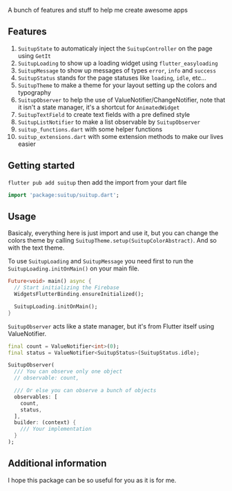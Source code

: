 A bunch of features and stuff to help me create awesome apps

## Features

1. `SuitupState` to automaticaly inject the `SuitupController` on the page using `GetIt`
1. `SuitupLoading` to show up a loading widget using `flutter_easyloading`
1. `SuitupMessage` to show up messages of types `error`, `info` and `success`
1. `SuitupStatus` stands for the page statuses like `loading`, `idle`, etc...
1. `SuitupTheme` to make a theme for your layout setting up the colors and typography
1. `SuitupObserver` to help the use of ValueNotifier/ChangeNotifier, note that it isn't a state manager, it's a shortcut for `AnimatedWidget`
1. `SuitupTextField` to create text fields with a pre defined style
1. `SuitupListNotifier` to make a list observable by `SuitupObserver`
1. `suitup_functions.dart` with some helper functions
1. `suitup_extensions.dart` with some extension methods to make our lives easier

## Getting started

`flutter pub add suitup` then add the import from your dart file

```dart
import 'package:suitup/suitup.dart';
```

## Usage

Basicaly, everything here is just import and use it, but you can change the colors theme by calling `SuitupTheme.setup(SuitupColorAbstract)`. And so with the text theme.

To use `SuitupLoading` and `SuitupMessage` you need first to run the `SuitupLoading.initOnMain()` on your main file.

```dart
Future<void> main() async {
  // Start initializing the Firebase
  WidgetsFlutterBinding.ensureInitialized();

  SuitupLoading.initOnMain();
}
```

`SuitupObserver` acts like a state manager, but it's from Flutter itself using ValueNotifier.

```dart
final count = ValueNotifier<int>(0);
final status = ValueNotifier<SuitupStatus>(SuitupStatus.idle);

SuitupObserver(
  /// You can observe only one object
  // observable: count, 

  /// Or else you can observe a bunch of objects
  observables: [
    count,
    status,
  ],
  builder: (context) {
    /// Your implementation
  }
);
```

## Additional information

I hope this package can be so useful for you as it is for me.
